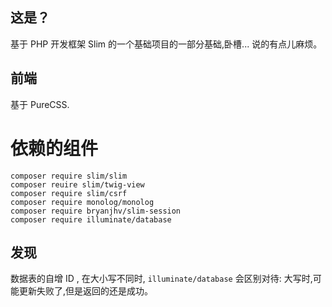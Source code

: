 
## 这是？

基于 PHP 开发框架 Slim 的一个基础项目的一部分基础,卧槽... 说的有点儿麻烦。

## 前端
基于 PureCSS.

# 依赖的组件
```
composer require slim/slim
composer reuire slim/twig-view
composer require slim/csrf
composer require monolog/monolog
composer require bryanjhv/slim-session
composer require illuminate/database
```

## 发现

数据表的自增 ID , 在大小写不同时, `illuminate/database` 会区别对待: 大写时,可能更新失败了,但是返回的还是成功。


